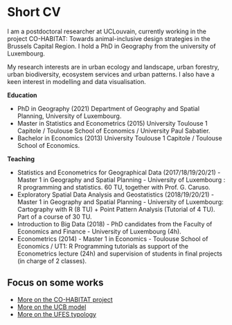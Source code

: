 # Short CV

I am a postdoctoral researcher at UCLouvain, currently working in the project CO-HABITAT: Towards animal-inclusive design strategies in the Brussels Capital Region. I hold a PhD in Geography from the university of Luxembourg. 

My research interests are in urban ecology and landscape, urban forestry, urban biodiversity, ecosystem services and urban patterns. I also have a keen interest in modelling and data visualisation.

**Education**

- PhD in Geography (2021) Department of Geography and Spatial Planning, University of Luxembourg.
- Master in Statistics and Econometrics (2015) University Toulouse 1 Capitole / Toulouse School of Economics / University Paul Sabatier.
- Bachelor in Economics (2013) University Toulouse 1 Capitole / Toulouse School of Economics.

**Teaching**

- Statistics and Econometrics for Geographical Data (2017/18/19/20/21) - Master 1 in Geography and Spatial Planning - University of Luxembourg : R programming and statistics. 60 TU, together with Prof. G. Caruso.
- Exploratory Spatial Data Analysis and Geostatistics (2018/19/20/21) - Master 1 in Geography and Spatial Planning - University of Luxembourg: Cartography with R (8 TU) + Point Pattern Analysis (Tutorial of 4 TU). Part of a course of 30 TU.
- Introduction to Big Data (2018) - PhD candidates from the Faculty of Economics and Finance - University of Luxembourg (4h).
- Econometrics (2014) - Master 1 in Economics - Toulouse School of Economics / UT1: R Programming tutorials as support of the Econometrics lecture (24h) and supervision of students in final projects (in charge of 2 classes).

## Focus on some works

- [More on the CO-HABITAT project](./cohabitat.md)
- [More on the UCB model](./ucb.md)
- [More on the UFES typology](./ufes.md)
